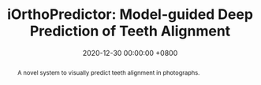 ---
title:          "iOrthoPredictor: Model-guided Deep Prediction of Teeth Alignment"
date:           2020-12-30 00:00:00 +0800
selected:       false
pub:            "ACM Transactions on Graphics (Proceedings of SIGGRAPH Asia)"
# pub_pre:        ""
# pub_post:       "Journal Track"
# pub_last:       ""
pub_date:       "2020"
pub_ab:         "SIGGRAPH Asia"
abstract: >-
  A novel system to visually predict teeth alignment in photographs.  

cover:          /assets/images/publications/iothopredictor.png
authors:
  - Lingchen Yang
  - Zefeng Shi
  - Yiqian Wu
  - Xiang Li
  - Kun Zhou
  - Hongbo Fu
  - Youyi Zheng
links:
  Paper: https://dl.acm.org/doi/10.1145/3414685.3417771
  Code: https://github.com/Lingchen-chen/iOrthopredictor
--- 
